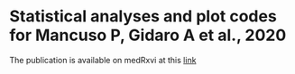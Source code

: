 # Statistical analyses and plot codes for Mancuso P, Gidaro A et al., 2020

The publication is available on medRxvi at this [link](https://www.medrxiv.org/content/10.1101/2020.04.29.20085878v1)

